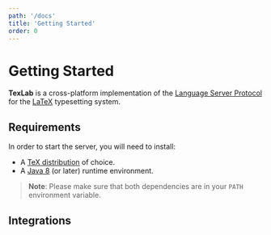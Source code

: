 ```yaml
---
path: '/docs'
title: 'Getting Started'
order: 0
---
```


# Getting Started

**TexLab** is a cross-platform implementation of the [Language Server Protocol](https://microsoft.github.io/language-server-protocol) for the [LaTeX](https://www.latex-project.org/) typesetting system.

## Requirements

In order to start the server, you will need to install:

- A [TeX distribution](https://www.latex-project.org/get/#tex-distributions) of choice.
- A [Java 8](https://java.com/en/download) (or later) runtime environment.

> **Note**: Please make sure that both dependencies are in your `PATH` environment variable.

## Integrations
